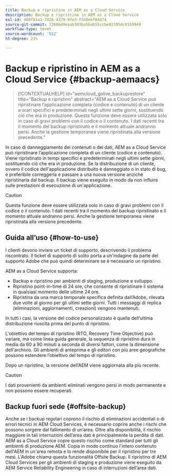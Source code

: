 ```yaml
---
title: Backup e ripristino in AEM as a Cloud Service
description: Backup e ripristino in AEM as a Cloud Service
exl-id: 469fb1a1-7426-4379-9fe3-f5b0ebf64d74
source-git-commit: 7260649eaab303ba5bab55ccbe02395dc8159949
workflow-type: tm+mt
source-wordcount: '512'
ht-degree: 21%

---
```



# Backup e ripristino in AEM as a Cloud Service {#backup-aemaacs}

>[!CONTEXTUALHELP]
>id="aemcloud_golive_backuprestore"
>title="Backup e ripristino"
>abstract="AEM as a Cloud Service può ripristinare l’applicazione completa (codice e contenuto) di un cliente a orari specifici e predeterminati negli ultimi sette giorni, sostituendo ciò che era in produzione. Questa funzione deve essere utilizzata solo in caso di gravi problemi con il codice o il contenuto. I dati recenti tra il momento del backup ripristinato e il momento attuale andranno persi. Anche la gestione temporanea viene ripristinata alla versione precedente."

In caso di danneggiamento dei contenuti o dei dati, AEM as a Cloud Service può ripristinare l’applicazione completa di un cliente (codice e contenuto). Viene ripristinato in tempi specifici e predeterminati negli ultimi sette giorni, sostituendo ciò che era in produzione.
Se la distribuzione di un cliente, ovvero il codice dell&#39;applicazione distribuito è danneggiato o in stato di bug, è preferibile correggerla e passare a una nuova versione anziché ripristinarla dal backup. Il backup viene eseguito in modo da non influire sulle prestazioni di esecuzione di un&#39;applicazione.

>[!CAUTION]
>
>Questa funzione deve essere utilizzata solo in caso di gravi problemi con il codice o il contenuto. I dati recenti tra il momento del backup ripristinato e il momento attuale andranno persi. Anche la gestione temporanea viene ripristinata alla versione precedente.

## Guida all’uso {#how-to-use}

I clienti devono inviare un ticket di supporto, descrivendo il problema riscontrato. Il ticket di supporto di solito porta a un&#39;indagine da parte del supporto Adobe che può quindi determinare se è necessario un ripristino.

AEM as a Cloud Service supporta:

* Backup e ripristino per ambienti di staging, produzione e sviluppo.
* Ripristino point-in-time di 24 ore, che consente di ripristinare il sistema in qualsiasi momento delle ultime 24 ore.
* Ripristina da una marca temporale specifica definita dall’Adobe, rilevata due volte al giorno per gli ultimi sette giorni. Tutti i messaggi di replica (eliminazioni, aggiornamenti, creazioni) vengono mantenuti.

In tutti i casi, la versione del codice personalizzato è quella dell’ultima distribuzione riuscita prima del punto di ripristino.

L&#39;obiettivo del tempo di ripristino (RTO, Recovery Time Objective) può variare, ma come linea guida generale, la sequenza di ripristino dura in media da 60 a 90 minuti a seconda di diversi fattori, come la dimensione dell&#39;archivio. Gli ambienti di anteprima e gli editori con più aree geografiche possono estendere l’obiettivo del tempo di ripristino.

Dopo un ripristino, la versione dell’AEM viene aggiornata alla più recente.

>[!CAUTION]
>
>I dati provenienti da ambienti eliminati vengono persi in modo permanente e non possono essere recuperati.

## Backup fuori sede {#offsite-backup}

Anche se i backup regolari coprono il rischio di eliminazioni accidentali o di errori tecnici in AEM Cloud Services, è necessario coprire anche i rischi che possono sorgere dal fallimento di un’area. Oltre alla disponibilità, il rischio maggiore in tali interruzioni dell’area dati è principalmente la perdita di dati.
AEM as a Cloud Service copre questo rischio come standard per tutti gli ambienti di produzione AEM. Copia in modo continuo l&#39;intero contenuto dell&#39;AEM in un&#39;area remota e lo rende disponibile per il ripristino per tre mesi. L&#39;Adobe chiama questa funzionalità Offsite Backup.
Il ripristino di AEM Cloud Services per gli ambienti di staging e produzione viene eseguito da AEM Service Reliability Engineering in caso di interruzioni dell’area dati.
